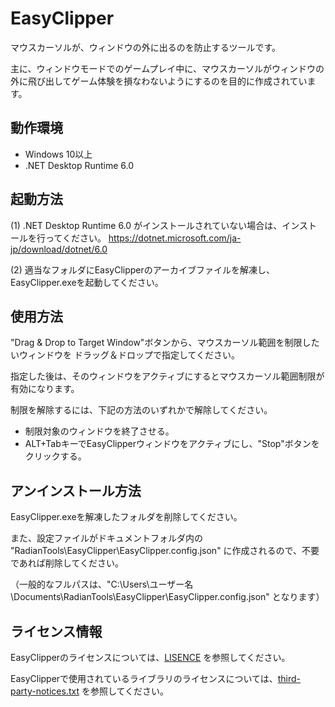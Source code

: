 # EasyClipper
マウスカーソルが、ウィンドウの外に出るのを防止するツールです。

主に、ウィンドウモードでのゲームプレイ中に、マウスカーソルがウィンドウの外に飛び出してゲーム体験を損なわないようにするのを目的に作成されています。


## 動作環境
- Windows 10以上
- .NET Desktop Runtime 6.0


## 起動方法
(1) .NET Desktop Runtime 6.0 がインストールされていない場合は、インストールを行ってください。
    https://dotnet.microsoft.com/ja-jp/download/dotnet/6.0

(2) 適当なフォルダにEasyClipperのアーカイブファイルを解凍し、EasyClipper.exeを起動してください。


## 使用方法
"Drag & Drop to Target Window"ボタンから、マウスカーソル範囲を制限したいウィンドウを
ドラッグ＆ドロップで指定してください。

指定した後は、そのウィンドウをアクティブにするとマウスカーソル範囲制限が有効になります。

制限を解除するには、下記の方法のいずれかで解除してください。

- 制限対象のウィンドウを終了させる。
- ALT+TabキーでEasyClipperウィンドウをアクティブにし、"Stop"ボタンをクリックする。


## アンインストール方法
EasyClipper.exeを解凍したフォルダを削除してください。

また、設定ファイルがドキュメントフォルダ内の "RadianTools\EasyClipper\EasyClipper.config.json" に作成されるので、不要であれば削除してください。

（一般的なフルパスは、"C:\Users\ユーザー名\Documents\RadianTools\EasyClipper\EasyClipper.config.json" となります）

## ライセンス情報
EasyClipperのライセンスについては、[LISENCE](https://raw.githubusercontent.com/radian-jp/EasyClipper/main/LICENSE) を参照してください。

EasyClipperで使用されているライブラリのライセンスについては、[third-party-notices.txt](https://raw.githubusercontent.com/radian-jp/EasyClipper/main/third-party-notices.txt) を参照してください。
